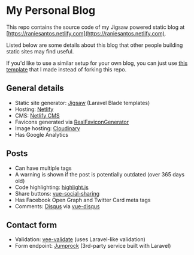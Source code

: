 # My Personal Blog

This repo contains the source code of my Jigsaw powered static blog at [https://raniesantos.netlify.com](https://raniesantos.netlify.com).

Listed below are some details about this blog that other people building static sites may find useful.

If you'd like to use a similar setup for your own blog, you can just use [this template](https://github.com/raniesantos/artisan-static) that I made instead of forking this repo.

## General details

- Static site generator: [Jigsaw](http://jigsaw.tighten.co) (Laravel Blade templates)
- Hosting: [Netlify](https://www.netlify.com)
- CMS: [Netlify CMS](https://www.netlifycms.org)
- Favicons generated via [RealFaviconGenerator](https://realfavicongenerator.net)
- Image hosting: [Cloudinary](https://cloudinary.com)
- Has Google Analytics

## Posts

- Can have multiple tags
- A warning is shown if the post is potentially outdated (over 365 days old)
- Code highlighting: [highlight.js](https://github.com/highlightjs/highlight.js)
- Share buttons: [vue-social-sharing](https://github.com/nicolasbeauvais/vue-social-sharing)
- Has Facebook Open Graph and Twitter Card meta tags
- Comments: [Disqus](https://disqus.com) via [vue-disqus](https://github.com/ktquez/vue-disqus)

## Contact form

- Validation: [vee-validate](https://github.com/baianat/vee-validate) (uses Laravel-like validation)
- Form endpoint: [Jumprock](https://jumprock.co) (3rd-party service built with Laravel)
